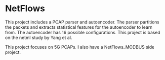 # NetFlows
This project includes a PCAP parser and autoencoder. The parser partitions the packets and extracts statistical features for the autoencoder to learn from. The autoencoder has 16 possible configurations. This project is based on the netml study by Yang et al.

This project focuses on 5G PCAPs. I also have a NetFlows_MODBUS side project.
